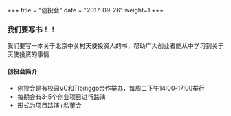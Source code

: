 +++
title = "创投会"
date = "2017-09-26"
weight=1
+++

### 我们要写书！！

我们要写一本关于北京中关村天使投资人的书，帮助广大创业者能从中学习到关于天使投资的事情

#### 创投会简介
* 创投会是有校园VC和TIbinggo合作举办，每周二下午14:00-17:00举行
* 每期会有3-5个创业项目进行路演
* 形式为项目路演+私董会
